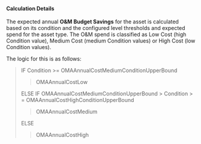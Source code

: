 
#### Calculation Details

The expected annual **O&M Budget Savings** for the asset is calculated based on its condition and the configured level thresholds and expected spend for the asset type.  The O&M spend is classified as Low Cost (high Condition value), Medium Cost (medium Condition values) or High Cost (low Condition values).

The logic for this is as follows:

> IF Condition >= OMAAnnualCostMediumConditionUpperBound
>
>> OMAAnnualCostLow
>
> ELSE IF OMAAnnualCostMediumConditionUpperBound > Condition > = OMAAnnualCostHighConditionUpperBound
>
>> OMAAnnualCostMedium
>
> ELSE
>
>> OMAAnnualCostHigh
